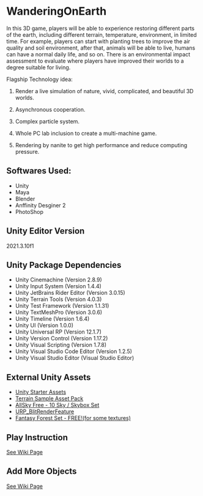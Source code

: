 # WanderingOnEarth


In this 3D game, players will be able to experience restoring different parts of the earth, including different terrain, temperature, environment, in limited time. For example, players can start with planting trees to improve the air quality and soil environment, after that, animals will be able to live, humans can have a normal daily life, and so on. There is an environmental impact assessment to evaluate where players have improved their worlds to a degree suitable for living. 

 

Flagship Technology idea:  

1. Render a live simulation of nature, vivid, complicated, and beautiful 3D worlds.   

2. Asynchronous cooperation. 

3. Complex particle system. 

4. Whole PC lab inclusion to create a multi-machine game. 

5. Rendering by nanite to get high performance and reduce computing pressure. 
  
 
## Softwares Used: 
- Unity
- Maya
- Blender
- Anffinity Desginer 2
- PhotoShop
    
  
## Unity Editor Version

2021.3.10f1

## Unity Package Dependencies

- Unity Cinemachine (Version 2.8.9)
- Unity Input System (Version 1.4.4)
- Unity JetBrains Rider Editor (Version 3.0.15)
- Unity Terrain Tools (Version 4.0.3)
- Unity Test Framework (Version 1.1.31)
- Unity TextMeshPro (Version 3.0.6)
- Unity Timeline (Version 1.6.4)
- Unity UI (Version 1.0.0)
- Unity Universal RP (Version 12.1.7)
- Unity Version Control (Version 1.17.2)
- Unity Visual Scripting (Version 1.7.8)
- Unity Visual Studio Code Editor (Version 1.2.5)
- Unity Visual Studio Editor (Visual Studio Editor)

## External Unity Assets
- [Unity Starter Assets](https://assetstore.unity.com/packages/essentials/starter-assets-third-person-character-controller-196526)
- [Terrain Sample Asset Pack](https://assetstore.unity.com/packages/3d/environments/landscapes/terrain-sample-asset-pack-145808)
- [AllSky Free - 10 Sky / Skybox Set](https://assetstore.unity.com/packages/2d/textures-materials/sky/allsky-free-10-sky-skybox-set-146014)
- [URP_BlitRenderFeature](https://github.com/Cyanilux/URP_BlitRenderFeature)
- [Fantasy Forest Set - FREE!(for some textures)](https://assetstore.unity.com/packages/3d/environments/fantasy/fantasy-forest-set-free-70568)

## Play Instruction
[See Wiki Page](https://github.com/hanbin-zhang/WanderingOnEarth/wiki/Play-Instruction)

## Add More Objects
[See Wiki Page](https://github.com/hanbin-zhang/WanderingOnEarth/wiki/Expansion)
